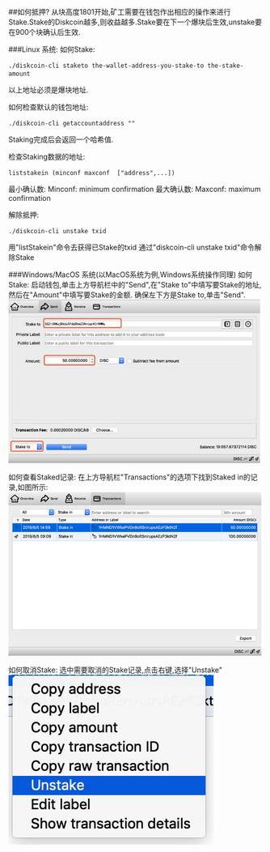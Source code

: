 ##如何抵押?
从块高度1801开始,矿工需要在钱包作出相应的操作来进行Stake.Stake的Diskcoin越多,则收益越多.Stake要在下一个爆块后生效,unstake要在900个块确认后生效.

###Linux 系统:
如何Stake:
```
./diskcoin-cli staketo the-wallet-address-you-stake-to the-stake-amount  
```
以上地址必须是爆块地址.

如何检查默认的钱包地址:
```
./diskcoin-cli getaccountaddress ""
```
Staking完成后会返回一个哈希值.

检查Staking数据的地址:
```
liststakein (minconf maxconf  ["address",...])
```
最小确认数: Minconf: minimum confirmation
最大确认数: Maxconf: maximum confirmation

解除抵押:
```
./diskcoin-cli unstake txid
```
用"listStakein"命令去获得已Stake的txid
通过"diskcoin-cli unstake txid"命令解除Stake

###Windows/MacOS 系统(以MacOS系统为例,Windows系统操作同理)
如何Stake:
启动钱包,单击上方导航栏中的"Send",在"Stake to"中填写要Stake的地址,然后在"Amount"中填写要Stake的金额. 确保左下方是Stake to,单击"Send".
![alt](image/Staketo.jpg)

如何查看Staked记录:
在上方导航栏"Transactions"的选项下找到Staked in的记录,如图所示:
![alt](image/Transactions.jpg)

如何取消Stake:
选中需要取消的Stake记录,点击右键,选择"Unstake"
![alt](image/unstake.jpg)
